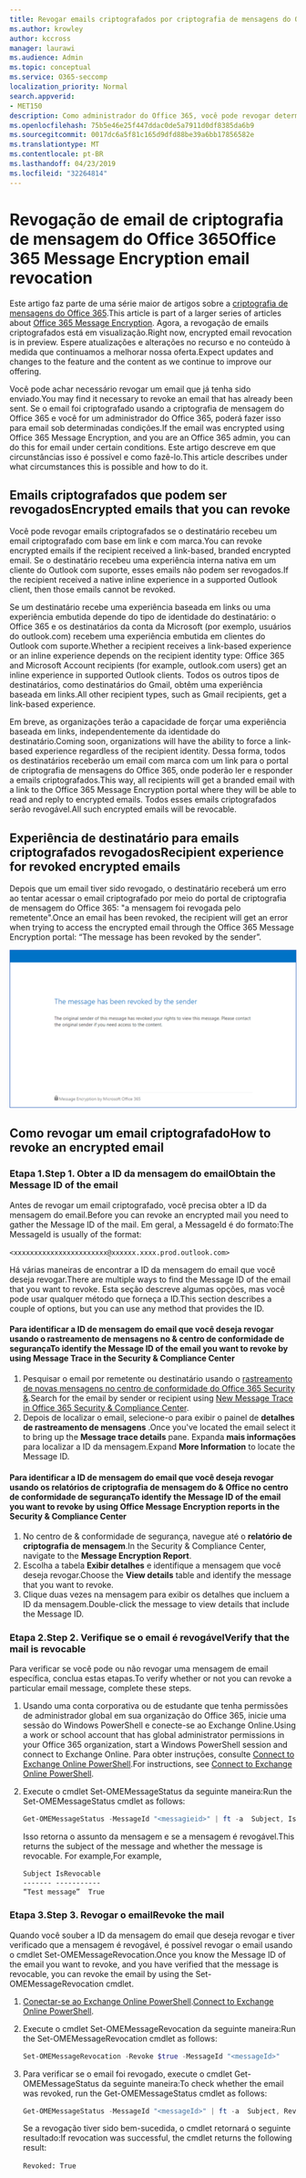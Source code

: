 ```yaml
---
title: Revogar emails criptografados por criptografia de mensagens do Office 365
ms.author: krowley
author: kccross
manager: laurawi
ms.audience: Admin
ms.topic: conceptual
ms.service: O365-seccomp
localization_priority: Normal
search.appverid:
- MET150
description: Como administrador do Office 365, você pode revogar determinados emails que foram criptografados com a criptografia de mensagem do Office 365.
ms.openlocfilehash: 75b5e46e25f447ddac0de5a7911d0df8385da6b9
ms.sourcegitcommit: 0017dc6a5f81c165d9dfd88be39a6bb17856582e
ms.translationtype: MT
ms.contentlocale: pt-BR
ms.lasthandoff: 04/23/2019
ms.locfileid: "32264814"
---
```

# <a name="office-365-message-encryption-email-revocation"></a><span data-ttu-id="3f064-103">Revogação de email de criptografia de mensagem do Office 365</span><span class="sxs-lookup"><span data-stu-id="3f064-103">Office 365 Message Encryption email revocation</span></span>

<span data-ttu-id="3f064-104">Este artigo faz parte de uma série maior de artigos sobre a [criptografia de mensagens do Office 365](ome.md).</span><span class="sxs-lookup"><span data-stu-id="3f064-104">This article is part of a larger series of articles about [Office 365 Message Encryption](ome.md).</span></span> <span data-ttu-id="3f064-105">Agora, a revogação de emails criptografados está em visualização.</span><span class="sxs-lookup"><span data-stu-id="3f064-105">Right now, encrypted email revocation is in preview.</span></span> <span data-ttu-id="3f064-106">Espere atualizações e alterações no recurso e no conteúdo à medida que continuamos a melhorar nossa oferta.</span><span class="sxs-lookup"><span data-stu-id="3f064-106">Expect updates and changes to the feature and the content as we continue to improve our offering.</span></span>

<span data-ttu-id="3f064-107">Você pode achar necessário revogar um email que já tenha sido enviado.</span><span class="sxs-lookup"><span data-stu-id="3f064-107">You may find it necessary to revoke an email that has already been sent.</span></span> <span data-ttu-id="3f064-108">Se o email foi criptografado usando a criptografia de mensagem do Office 365 e você for um administrador do Office 365, poderá fazer isso para email sob determinadas condições.</span><span class="sxs-lookup"><span data-stu-id="3f064-108">If the email was encrypted using Office 365 Message Encryption, and you are an Office 365 admin, you can do this for email under certain conditions.</span></span> <span data-ttu-id="3f064-109">Este artigo descreve em que circunstâncias isso é possível e como fazê-lo.</span><span class="sxs-lookup"><span data-stu-id="3f064-109">This article describes under what circumstances this is possible and how to do it.</span></span>
  
## <a name="encrypted-emails-that-you-can-revoke"></a><span data-ttu-id="3f064-110">Emails criptografados que podem ser revogados</span><span class="sxs-lookup"><span data-stu-id="3f064-110">Encrypted emails that you can revoke</span></span>

<span data-ttu-id="3f064-111">Você pode revogar emails criptografados se o destinatário recebeu um email criptografado com base em link e com marca.</span><span class="sxs-lookup"><span data-stu-id="3f064-111">You can revoke encrypted emails if the recipient received a link-based, branded encrypted email.</span></span> <span data-ttu-id="3f064-112">Se o destinatário recebeu uma experiência interna nativa em um cliente do Outlook com suporte, esses emails não podem ser revogados.</span><span class="sxs-lookup"><span data-stu-id="3f064-112">If the recipient received a native inline experience in a supported Outlook client, then those emails cannot be revoked.</span></span>

<span data-ttu-id="3f064-113">Se um destinatário recebe uma experiência baseada em links ou uma experiência embutida depende do tipo de identidade do destinatário: o Office 365 e os destinatários da conta da Microsoft (por exemplo, usuários do outlook.com) recebem uma experiência embutida em clientes do Outlook com suporte.</span><span class="sxs-lookup"><span data-stu-id="3f064-113">Whether a recipient receives a link-based experience or an inline experience depends on the recipient identity type: Office 365 and Microsoft Account recipients (for example, outlook.com users) get an inline experience in supported Outlook clients.</span></span> <span data-ttu-id="3f064-114">Todos os outros tipos de destinatários, como destinatários do Gmail, obtêm uma experiência baseada em links.</span><span class="sxs-lookup"><span data-stu-id="3f064-114">All other recipient types, such as Gmail recipients, get a link-based experience.</span></span>

<span data-ttu-id="3f064-115">Em breve, as organizações terão a capacidade de forçar uma experiência baseada em links, independentemente da identidade do destinatário.</span><span class="sxs-lookup"><span data-stu-id="3f064-115">Coming soon, organizations will have the ability to force a link-based experience regardless of the recipient identity.</span></span> <span data-ttu-id="3f064-116">Dessa forma, todos os destinatários receberão um email com marca com um link para o portal de criptografia de mensagens do Office 365, onde poderão ler e responder a emails criptografados.</span><span class="sxs-lookup"><span data-stu-id="3f064-116">This way, all recipients will get a branded email with a link to the Office 365 Message Encryption portal where they will be able to read and reply to encrypted emails.</span></span> <span data-ttu-id="3f064-117">Todos esses emails criptografados serão revogável.</span><span class="sxs-lookup"><span data-stu-id="3f064-117">All such encrypted emails will be revocable.</span></span>
  
## <a name="recipient-experience-for-revoked-encrypted-emails"></a><span data-ttu-id="3f064-118">Experiência de destinatário para emails criptografados revogados</span><span class="sxs-lookup"><span data-stu-id="3f064-118">Recipient experience for revoked encrypted emails</span></span>

<span data-ttu-id="3f064-119">Depois que um email tiver sido revogado, o destinatário receberá um erro ao tentar acessar o email criptografado por meio do portal de criptografia de mensagem do Office 365: "a mensagem foi revogada pelo remetente".</span><span class="sxs-lookup"><span data-stu-id="3f064-119">Once an email has been revoked, the recipient will get an error when trying to access the encrypted email through the Office 365 Message Encryption portal: “The message has been revoked by the sender”.</span></span>

![Captura de tela que mostra um email criptografado revogado.](media/revoked-encrypted-email.png)

## <a name="how-to-revoke-an-encrypted-email"></a><span data-ttu-id="3f064-121">Como revogar um email criptografado</span><span class="sxs-lookup"><span data-stu-id="3f064-121">How to revoke an encrypted email</span></span>

### <a name="step-1-obtain-the-message-id-of-the-email"></a><span data-ttu-id="3f064-122">Etapa 1.</span><span class="sxs-lookup"><span data-stu-id="3f064-122">Step 1.</span></span> <span data-ttu-id="3f064-123">Obter a ID da mensagem do email</span><span class="sxs-lookup"><span data-stu-id="3f064-123">Obtain the Message ID of the email</span></span>

<span data-ttu-id="3f064-124">Antes de revogar um email criptografado, você precisa obter a ID da mensagem do email.</span><span class="sxs-lookup"><span data-stu-id="3f064-124">Before you can revoke an encrypted mail you need to gather the Message ID of the mail.</span></span> <span data-ttu-id="3f064-125">Em geral, a MessageId é do formato:</span><span class="sxs-lookup"><span data-stu-id="3f064-125">The MessageId is usually of the format:</span></span>

`<xxxxxxxxxxxxxxxxxxxxxxx@xxxxxx.xxxx.prod.outlook.com>`  

<span data-ttu-id="3f064-126">Há várias maneiras de encontrar a ID da mensagem do email que você deseja revogar.</span><span class="sxs-lookup"><span data-stu-id="3f064-126">There are multiple ways to find the Message ID of the email that you want to revoke.</span></span> <span data-ttu-id="3f064-127">Esta seção descreve algumas opções, mas você pode usar qualquer método que forneça a ID.</span><span class="sxs-lookup"><span data-stu-id="3f064-127">This section describes a couple of options, but you can use any method that provides the ID.</span></span>

#### <a name="to-identify-the-message-id-of-the-email-you-want-to-revoke-by-using-message-trace-in-the-security-amp-compliance-center"></a><span data-ttu-id="3f064-128">Para identificar a ID de mensagem do email que você deseja revogar usando o rastreamento de mensagens no &amp; centro de conformidade de segurança</span><span class="sxs-lookup"><span data-stu-id="3f064-128">To identify the Message ID of the email you want to revoke by using Message Trace in the Security &amp; Compliance Center</span></span>

1. <span data-ttu-id="3f064-129">Pesquisar o email por remetente ou destinatário usando o [rastreamento de novas mensagens no centro de conformidade do Office 365 Security &](https://blogs.technet.microsoft.com/exchange/2018/05/02/new-message-trace-in-office-365-security-compliance-center/).</span><span class="sxs-lookup"><span data-stu-id="3f064-129">Search for the email by sender or recipient using [New Message Trace in Office 365 Security & Compliance Center](https://blogs.technet.microsoft.com/exchange/2018/05/02/new-message-trace-in-office-365-security-compliance-center/).</span></span>
2. <span data-ttu-id="3f064-130">Depois de localizar o email, selecione-o para exibir o painel de **detalhes de rastreamento de mensagens** .</span><span class="sxs-lookup"><span data-stu-id="3f064-130">Once you've located the email select it to bring up the **Message trace details** pane.</span></span> <span data-ttu-id="3f064-131">Expanda **mais informações** para localizar a ID da mensagem.</span><span class="sxs-lookup"><span data-stu-id="3f064-131">Expand **More Information** to locate the Message ID.</span></span>

#### <a name="to-identify-the-message-id-of-the-email-you-want-to-revoke-by-using-office-message-encryption-reports-in-the-security-amp-compliance-center"></a><span data-ttu-id="3f064-132">Para identificar a ID de mensagem do email que você deseja revogar usando os relatórios de criptografia de mensagem do &amp; Office no centro de conformidade de segurança</span><span class="sxs-lookup"><span data-stu-id="3f064-132">To identify the Message ID of the email you want to revoke by using Office Message Encryption reports in the Security &amp; Compliance Center</span></span>

1. <span data-ttu-id="3f064-133">No centro de &amp; conformidade de segurança, navegue até o **relatório de criptografia de mensagem**.</span><span class="sxs-lookup"><span data-stu-id="3f064-133">In the Security &amp; Compliance Center, navigate to the **Message Encryption Report**.</span></span>
2. <span data-ttu-id="3f064-134">Escolha a tabela **Exibir detalhes** e identifique a mensagem que você deseja revogar.</span><span class="sxs-lookup"><span data-stu-id="3f064-134">Choose the **View details** table and identify the message that you want to revoke.</span></span>
3. <span data-ttu-id="3f064-135">Clique duas vezes na mensagem para exibir os detalhes que incluem a ID da mensagem.</span><span class="sxs-lookup"><span data-stu-id="3f064-135">Double-click the message to view details that include the Message ID.</span></span>

### <a name="step-2-verify-that-the-mail-is-revocable"></a><span data-ttu-id="3f064-136">Etapa 2.</span><span class="sxs-lookup"><span data-stu-id="3f064-136">Step 2.</span></span> <span data-ttu-id="3f064-137">Verifique se o email é revogável</span><span class="sxs-lookup"><span data-stu-id="3f064-137">Verify that the mail is revocable</span></span>

<span data-ttu-id="3f064-138">Para verificar se você pode ou não revogar uma mensagem de email específica, conclua estas etapas.</span><span class="sxs-lookup"><span data-stu-id="3f064-138">To verify whether or not you can revoke a particular email message, complete these steps.</span></span>

1. <span data-ttu-id="3f064-139">Usando uma conta corporativa ou de estudante que tenha permissões de administrador global em sua organização do Office 365, inicie uma sessão do Windows PowerShell e conecte-se ao Exchange Online.</span><span class="sxs-lookup"><span data-stu-id="3f064-139">Using a work or school account that has global administrator permissions in your Office 365 organization, start a Windows PowerShell session and connect to Exchange Online.</span></span> <span data-ttu-id="3f064-140">Para obter instruções, consulte [Connect to Exchange Online PowerShell](https://aka.ms/exopowershell).</span><span class="sxs-lookup"><span data-stu-id="3f064-140">For instructions, see [Connect to Exchange Online PowerShell](https://aka.ms/exopowershell).</span></span>

2. <span data-ttu-id="3f064-141">Execute o cmdlet Set-OMEMessageStatus da seguinte maneira:</span><span class="sxs-lookup"><span data-stu-id="3f064-141">Run the Set-OMEMessageStatus cmdlet as follows:</span></span>
     ```powershell
     Get-OMEMessageStatus -MessageId "<messagieid>" | ft -a  Subject, IsRevocable
     ```

   <span data-ttu-id="3f064-142">Isso retorna o assunto da mensagem e se a mensagem é revogável.</span><span class="sxs-lookup"><span data-stu-id="3f064-142">This returns the subject of the message and whether the message is revocable.</span></span> <span data-ttu-id="3f064-143">For example,</span><span class="sxs-lookup"><span data-stu-id="3f064-143">For example,</span></span>

     ```text
     Subject IsRevocable
     ------- -----------
     “Test message”  True
     ```

### <a name="step-3-revoke-the-mail"></a><span data-ttu-id="3f064-144">Etapa 3.</span><span class="sxs-lookup"><span data-stu-id="3f064-144">Step 3.</span></span> <span data-ttu-id="3f064-145">Revogar o email</span><span class="sxs-lookup"><span data-stu-id="3f064-145">Revoke the mail</span></span>  

<span data-ttu-id="3f064-146">Quando você souber a ID da mensagem do email que deseja revogar e tiver verificado que a mensagem é revogável, é possível revogar o email usando o cmdlet Set-OMEMessageRevocation.</span><span class="sxs-lookup"><span data-stu-id="3f064-146">Once you know the Message ID of the email you want to revoke, and you have verified that the message is revocable, you can revoke the email by using the Set-OMEMessageRevocation cmdlet.</span></span>

1. <span data-ttu-id="3f064-147">[Conectar-se ao Exchange Online PowerShell](https://aka.ms/exopowershell).</span><span class="sxs-lookup"><span data-stu-id="3f064-147">[Connect to Exchange Online PowerShell](https://aka.ms/exopowershell).</span></span>

2. <span data-ttu-id="3f064-148">Execute o cmdlet Set-OMEMessageRevocation da seguinte maneira:</span><span class="sxs-lookup"><span data-stu-id="3f064-148">Run the Set-OMEMessageRevocation cmdlet as follows:</span></span>

    ```powershell
    Set-OMEMessageRevocation -Revoke $true -MessageId "<messageId>"
    ```

3. <span data-ttu-id="3f064-149">Para verificar se o email foi revogado, execute o cmdlet Get-OMEMessageStatus da seguinte maneira:</span><span class="sxs-lookup"><span data-stu-id="3f064-149">To check whether the email was revoked, run the Get-OMEMessageStatus cmdlet as follows:</span></span>

    ```powershell
    Get-OMEMessageStatus -MessageId "<messageId>" | ft -a  Subject, Revoked
    ```  
    <span data-ttu-id="3f064-150">Se a revogação tiver sido bem-sucedida, o cmdlet retornará o seguinte resultado:</span><span class="sxs-lookup"><span data-stu-id="3f064-150">If revocation was successful, the cmdlet returns the following result:</span></span>  

    `Revoked: True`
